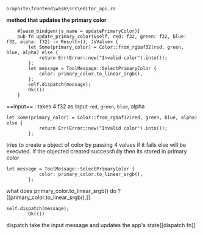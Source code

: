 ```
Graphite\frontend\wasm\src\editor_api.rs
```


**method that updates the primary color** 
```
    #[wasm_bindgen(js_name = updatePrimaryColor)]
    pub fn update_primary_color(&self, red: f32, green: f32, blue: f32, alpha: f32) -> Result<(), JsValue> {
        let Some(primary_color) = Color::from_rgbaf32(red, green, blue, alpha) else {
            return Err(Error::new("Invalid color").into());
        };
        let message = ToolMessage::SelectPrimaryColor {
            color: primary_color.to_linear_srgb(),
        };
        self.dispatch(message);
        Ok(())
    }
```
==input== : takes 4 f32 as input `red`, `green`, `blue`, alpha
```
let Some(primary_color) = Color::from_rgbaf32(red, green, blue, alpha) else {
            return Err(Error::new("Invalid color").into());
        };
```
tries to create a object of color by passing 4 values if it fails else will be executed. if the objected created successfully then its stored in primary color  
```
let message = ToolMessage::SelectPrimaryColor {
            color: primary_color.to_linear_srgb(),
        };
```
what does primary_color.to_linear_srgb() do ?
[[primary_color.to_linear_srgb(),]]

```
self.dispatch(message);
        Ok(())
```
dispatch take the input message and updates the app's state[[dispatch fn]]